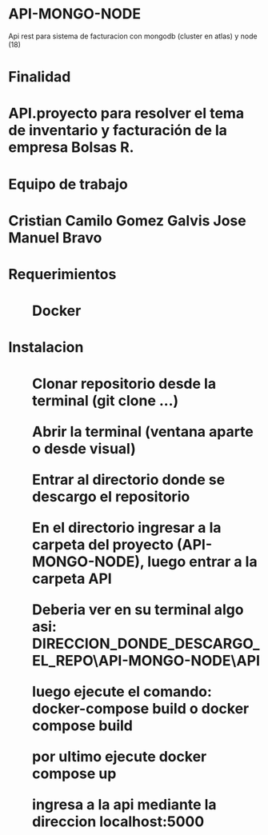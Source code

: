 # API-MONGO-NODE
Api rest para sistema de facturacion con mongodb (cluster en atlas) y node (18)
<h1> Finalidad<h1>
  API.proyecto para resolver el tema de inventario y facturación de la empresa Bolsas R.
  
 <h1> Equipo de trabajo<h1>
  Cristian Camilo Gomez Galvis
  Jose Manuel Bravo
  
  <h1>Requerimientos<h1>
  <ol>Docker</ol>
  
  
  <h1>Instalacion<h1>
  <ol> Clonar repositorio desde la terminal (git clone ...) </ol>
  <ol> Abrir la terminal (ventana aparte o desde visual) </ol>
  <ol> Entrar al directorio donde se descargo el repositorio </ol>
  <ol> En el directorio ingresar a la carpeta del proyecto (API-MONGO-NODE), luego entrar a la carpeta API</ol>
  <ol> Deberia ver en su terminal algo asi: DIRECCION_DONDE_DESCARGO_EL_REPO\API-MONGO-NODE\API </ol>
  <ol>luego ejecute el comando: docker-compose build o docker compose build </ol>
  <ol>por ultimo ejecute docker compose up</ol>
  <ol>ingresa a la api mediante la direccion localhost:5000</ol>
 
